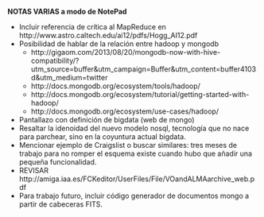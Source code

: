 <b>NOTAS VARIAS a modo de NotePad</b><br>


<ul>

<li>Incluir referencia de crítica al MapReduce en http://www.astro.caltech.edu/ai12/pdfs/Hogg_AI12.pdf</li>

<li>
Posibilidad de hablar de la relación entre hadoop y mongodb
<ul>
<li>http://gigaom.com/2013/08/20/mongodb-now-with-hive-compatibility/?utm_source=buffer&utm_campaign=Buffer&utm_content=buffer4103d&utm_medium=twitter</li>
<li>http://docs.mongodb.org/ecosystem/tools/hadoop/</li>
<li>http://docs.mongodb.org/ecosystem/tutorial/getting-started-with-hadoop/</li>
<li>http://docs.mongodb.org/ecosystem/use-cases/hadoop/</li>
</ul>
</li>


<li>Pantallazo con definición de bigdata (web de mongo)</li>

<li>Resaltar la idenoidad del nuevo modelo nosql, tecnología que no nace para parchear, sino en la coyuntura actual bigdata.</li>

<li>Mencionar ejemplo de Craigslist o buscar similares: tres meses de trabajo para no romper el esquema existe cuando hubo que añadir una pequeña funcionalidad.</li>

<li>REVISAR http://amiga.iaa.es/FCKeditor/UserFiles/File/VOandALMAarchive_web.pdf</li>

<li>Para trabajo futuro, incluir código generador de documentos mongo a partir de cabeceras FITS.</li>

</ul>
